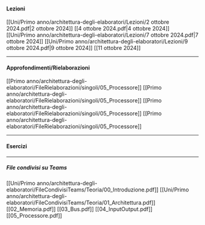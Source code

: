#### Lezioni

[[Uni/Primo anno/architettura-degli-elaboratori/Lezioni/2 ottobre 2024.pdf|2 ottobre 2024]]
[[4 ottobre 2024.pdf|4 ottobre 2024]]
[[Uni/Primo anno/architettura-degli-elaboratori/Lezioni/7 ottobre 2024.pdf|7 ottobre 2024]]
[[Uni/Primo anno/architettura-degli-elaboratori/Lezioni/9 ottobre 2024.pdf|9 ottobre 2024]]
[[11 ottobre 2024]]

---
#### Approfondimenti/Rielaborazioni
[[Primo anno/architettura-degli-elaboratori/FileRielaborazioni/singoli/05_Processore]]
[[Primo anno/architettura-degli-elaboratori/FileRielaborazioni/singoli/05_Processore]]
[[Primo anno/architettura-degli-elaboratori/FileRielaborazioni/singoli/05_Processore]]
[[Primo anno/architettura-degli-elaboratori/FileRielaborazioni/singoli/05_Processore]]

---
#### Esercizi


---
##### File condivisi su Teams
[[Uni/Primo anno/architettura-degli-elaboratori/FileCondivisiTeams/Teoria/00_Introduzione.pdf]]
[[Uni/Primo anno/architettura-degli-elaboratori/FileCondivisiTeams/Teoria/01_Architettura.pdf]]
[[02_Memoria.pdf]]
[[03_Bus.pdf]]
[[04_InputOutput.pdf]]
[[05_Processore.pdf]]